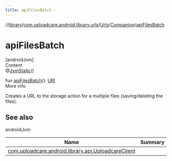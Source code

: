 ```yaml
---
title: apiFilesBatch -
---
```

//[library](../../../index.md)/[com.uploadcare.android.library.urls](../../index.md)/[Urls](../index.md)/[Companion](index.md)/[apiFilesBatch](api-files-batch.md)



# apiFilesBatch  
[androidJvm]  
Content  
@[JvmStatic](https://kotlinlang.org/api/latest/jvm/stdlib/kotlin.jvm/-jvm-static/index.html)()  
  
fun [apiFilesBatch](api-files-batch.md)(): [URI](https://developer.android.com/reference/kotlin/java/net/URI.html)  
More info  


Creates a URL to the storage action for a multiple files (saving/deleting the files).



## See also  
  
androidJvm  
  
|  Name|  Summary| 
|---|---|
| <a name="com.uploadcare.android.library.urls/Urls.Companion/apiFilesBatch/#/PointingToDeclaration/"></a>[com.uploadcare.android.library.api.UploadcareClient](../../../com.uploadcare.android.library.api/-uploadcare-client/index.md)| <a name="com.uploadcare.android.library.urls/Urls.Companion/apiFilesBatch/#/PointingToDeclaration/"></a>
  
  



